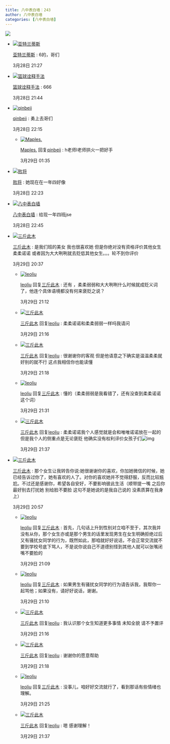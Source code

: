 ```yaml
---
title: 八中表白墙：243
author: 八中表白墙
categories: [八中表白墙]
---
```


![]( https://img.urlnode.com/file/9bcf55e9a406b421860e2.jpg)

- [![亚特兰蒂斯](http://qlogo3.store.qq.com/qzone/3213960754/3213960754/30?1663752341)](http://user.qzone.qq.com/3213960754)

  [亚特兰蒂斯](http://user.qzone.qq.com/3213960754) : 6的，哥们

  3月28日 21:27

- [![篮球诠释手法](http://qlogo3.store.qq.com/qzone/2686960734/2686960734/30?1672869460)](http://user.qzone.qq.com/2686960734)

  [篮球诠释手法](http://user.qzone.qq.com/2686960734) : 666

  3月28日 21:44

- [![qinbeii](http://qlogo3.store.qq.com/qzone/2033950986/2033950986/30?1676200105)](http://user.qzone.qq.com/2033950986)

  [qinbeii](http://user.qzone.qq.com/2033950986) : 勇上去哥们

  3月28日 22:15

  - [![Maples.](http://qlogo3.store.qq.com/qzone/2473399570/2473399570/30?1674464724)](http://user.qzone.qq.com/2473399570)

    [Maples.](http://user.qzone.qq.com/2473399570) 回复[qinbeii](http://user.qzone.qq.com/2033950986) : h老师l老师拱火一把好手

    3月29日 01:35

- [![败将](http://qlogo1.store.qq.com/qzone/2053266880/2053266880/30?1611812443)](http://user.qzone.qq.com/2053266880)

  [败将](http://user.qzone.qq.com/2053266880) : 她现在在一年四好像

  3月28日 22:23

- [![八中表白墙](http://qlogo2.store.qq.com/qzone/2939530757/2939530757/30?1655734740)](http://user.qzone.qq.com/2939530757)

  [八中表白墙](http://user.qzone.qq.com/2939530757) : 给现一年四班jse

  3月28日 22:45

- [![三斤此木](http://qlogo4.store.qq.com/qzone/2733049927/2733049927/30?1665500300)](http://user.qzone.qq.com/2733049927)

  [三斤此木](http://user.qzone.qq.com/2733049927) : 是我们班的美女 我也很喜欢她 但是你绝对没有资格评价其他女生柔柔诺诺 或者因为大大咧咧就去贬低其他女生。。。轮不到你评价

  3月29日 20:37

  - [![leoliu](http://qlogo2.store.qq.com/qzone/2364237269/2364237269/30?1670128284)](http://user.qzone.qq.com/2364237269)

    [leoliu](http://user.qzone.qq.com/2364237269) 回复[三斤此木](http://user.qzone.qq.com/2733049927) :  还有 ，柔柔弱弱和大大咧咧什么时候就成贬义词了，他连个具体语境都没有何来褒贬之说？

    3月29日 21:12

  - [![三斤此木](http://qlogo4.store.qq.com/qzone/2733049927/2733049927/30?1665500300)](http://user.qzone.qq.com/2733049927)

    [三斤此木](http://user.qzone.qq.com/2733049927) 回复[leoliu](http://user.qzone.qq.com/2364237269) : 柔柔诺诺和柔柔弱弱一样吗我请问

    3月29日 21:16

  - [![三斤此木](http://qlogo4.store.qq.com/qzone/2733049927/2733049927/30?1665500300)](http://user.qzone.qq.com/2733049927)

    [三斤此木](http://user.qzone.qq.com/2733049927) 回复[leoliu](http://user.qzone.qq.com/2364237269) : 很谢谢你的客观 但是他语意之下确实是温温柔柔就好别的就不行 这点我相信你也能读懂

    3月29日 21:18

  - [![leoliu](http://qlogo2.store.qq.com/qzone/2364237269/2364237269/30?1670128284)](http://user.qzone.qq.com/2364237269)

    [leoliu](http://user.qzone.qq.com/2364237269) 回复[三斤此木](http://user.qzone.qq.com/2733049927) :  懂的（柔柔弱弱是我看错了，还有没查到柔柔诺诺这个词）

    3月29日 21:31

  - [![三斤此木](http://qlogo4.store.qq.com/qzone/2733049927/2733049927/30?1665500300)](http://user.qzone.qq.com/2733049927)

    [三斤此木](http://user.qzone.qq.com/2733049927) 回复[leoliu](http://user.qzone.qq.com/2364237269) : 柔柔诺诺我个人感觉就是会和唯唯诺诺放在一起的 但是我个人的侧重点是无论褒贬 他确实没有权利评价女孩子们![img](http://qzonestyle.gtimg.cn/qzone/em/e282.png)

    3月29日 21:37

- [![三斤此木](http://qlogo4.store.qq.com/qzone/2733049927/2733049927/30?1665500300)](http://user.qzone.qq.com/2733049927)

  [三斤此木](http://user.qzone.qq.com/2733049927)  :  那个女生让我转告你说:她很谢谢你的喜欢，你加她微信的时候，她已经告诉过你了，她有喜欢的人了。对你的喜欢她并不觉得舒服，反而比较尴尬。不过还是感谢你，希望各自安好，不要影响彼此生活（顺带提一嘴 之后你最好别去打扰她 别给脸不要脸 这句不是她说的是我自己说的 没素质算在我身上）

  3月29日 20:57

  - [![leoliu](http://qlogo2.store.qq.com/qzone/2364237269/2364237269/30?1670128284)](http://user.qzone.qq.com/2364237269)

    [leoliu](http://user.qzone.qq.com/2364237269) 回复[三斤此木](http://user.qzone.qq.com/2733049927) :  首先，几句话上升到性别对立咱不至于，其次我并没有从你，那个女生亦或是那个男生的话里发现男生在女生明确拒绝过后又有骚扰女同学的行为，既然如此，那咱就好好说话，不会正常交流就不要到学校号底下骂人，不是说你说自己不道德别怪到其他人就可以张嘴闭嘴不要脸的

    3月29日 21:09

  - [![leoliu](http://qlogo2.store.qq.com/qzone/2364237269/2364237269/30?1670128284)](http://user.qzone.qq.com/2364237269)

    [leoliu](http://user.qzone.qq.com/2364237269) 回复[三斤此木](http://user.qzone.qq.com/2733049927) :  如果男生有骚扰女同学的行为请告诉我，我帮你一起骂他；如果没有，请好好说话，谢谢。

    3月29日 21:10

  - [![三斤此木](http://qlogo4.store.qq.com/qzone/2733049927/2733049927/30?1665500300)](http://user.qzone.qq.com/2733049927)

    [三斤此木](http://user.qzone.qq.com/2733049927) 回复[leoliu](http://user.qzone.qq.com/2364237269) : 我认识那个女生知道更多事情 未知全貌 请不予置评

    3月29日 21:16

  - [![三斤此木](http://qlogo4.store.qq.com/qzone/2733049927/2733049927/30?1665500300)](http://user.qzone.qq.com/2733049927)

    [三斤此木](http://user.qzone.qq.com/2733049927) 回复[leoliu](http://user.qzone.qq.com/2364237269) : 谢谢你的愿意帮助

    3月29日 21:18

  - [![leoliu](http://qlogo2.store.qq.com/qzone/2364237269/2364237269/30?1670128284)](http://user.qzone.qq.com/2364237269)

    [leoliu](http://user.qzone.qq.com/2364237269) 回复[三斤此木](http://user.qzone.qq.com/2733049927) :  没事儿，咱好好交流就行了，看到那话有些情绪也理解。

    3月29日 21:25

  - [![三斤此木](http://qlogo4.store.qq.com/qzone/2733049927/2733049927/30?1665500300)](http://user.qzone.qq.com/2733049927)

    [三斤此木](http://user.qzone.qq.com/2733049927) 回复[leoliu](http://user.qzone.qq.com/2364237269) : 嗯 感谢理解！

    3月29日 21:37